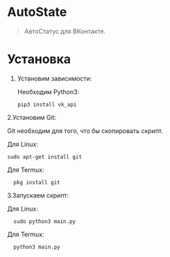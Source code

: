 # AutoState
> АвтоСтатус для ВКонтакте. 

# Установка

1. Установим зависимости:

   Необходим Python3:
   
      ```pip3 install vk_api```
 
2.Установим Git:

   Git необходим для того, что бы скопировать скрипт.
  
   Для Linux:

    sudo apt-get install git
      
   Для Termux:

      pkg install git
      
3.Запускаем скрипт:

   Для Linux:
   
      sudo python3 main.py
      
      
   Для Termux:
   
      python3 main.py
      
   
   
